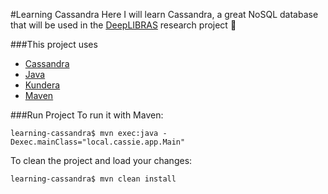 #Learning Cassandra
Here I will learn Cassandra, a great NoSQL database that will be used in the [DeepLIBRAS] research project :blue_heart:  

###This project uses
+ [Cassandra] 
+ [Java]
+ [Kundera]
+ [Maven]

###Run Project
To run it with Maven:
```
learning-cassandra$ mvn exec:java -Dexec.mainClass="local.cassie.app.Main"
```
To clean the project and load your changes:
```
learning-cassandra$ mvn clean install
```

[Cassandra]: http://cassandra.apache.org/  
[DeepLIBRAS]: https://github.com/deeplibras  
[Java]: https://www.java.com/  
[Kundera]: https://github.com/impetus-opensource/Kundera  
[Maven]: https://maven.apache.org/

